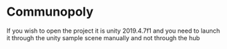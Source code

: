 # Communopoly

If you wish to open the project it is unity 2019.4.7f1 and you need to launch it through the unity sample scene manually and not through the hub